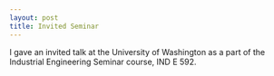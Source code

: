 ```yaml
---
layout: post
title: Invited Seminar
---
```


I gave an invited talk at the University of Washington as a part of the Industrial Engineering Seminar course, IND E 592.
<!--more-->
